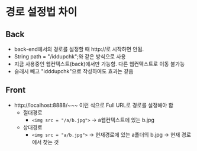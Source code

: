 # 경로 설정법 차이

## Back

- back-end에서의 경로를 설정할 때 
http://로 시작하면 안됨.
- String path = "/iddupchk";와 같은 방식으로 사용
- 지금 사용중인 웹컨텍스트(back)에서만 가능함. 
다른 웹컨텍스트로 이동 불가능
- 슬래시 빼고 "idddupchk"으로 작성하여도 효과는 같음

## Front

- http://localhost:8888/~~~ 이런 식으로 Full URL로 경로를 설정해야 함
    - 절대경로
        - `<img src = "/a/b.jpg">` 
        -> a웹컨텍스트에 있는 b.jpg
    - 상대경로
        - `<img src = "a/b.jpg">` 
        -> 현재경로에 있는 a폴더의 b.jpg -> 현재 경로에서 찾는 것